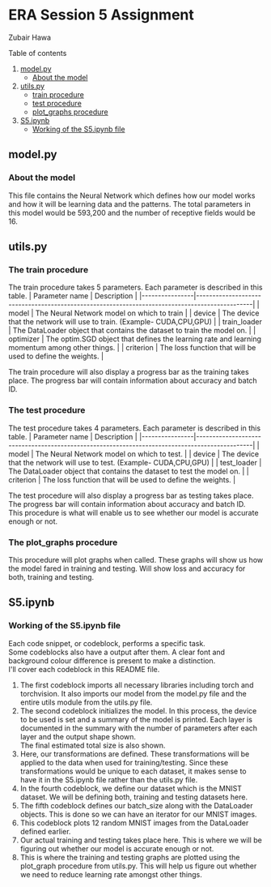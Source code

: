 # ERA Session 5 Assignment
Zubair Hawa<br>



Table of contents
1. [model.py](#modelpy)
    - [About the model](#about-the-model)
2. [utils.py](#utilspy)
    - [train procedure](#the-train-procedure)
    - [test procedure](#the-test-procedure)
    - [plot_graphs procedure](#the-plot_graphs-procedure)
3. [S5.ipynb](#s5ipynb)
    - [Working of the S5.ipynb file](#working-of-the-s5ipynb-file)
    
## model.py
### About the model
This file contains the Neural Network which defines how our model works and how it will be learning data and the patterns. The total parameters in this model would be 593,200 and the number of receptive fields would be 16.

## utils.py
### The train procedure

The train procedure takes 5 parameters. Each parameter is described in this table.
| Parameter name | Description                                                                                   |
|----------------|-----------------------------------------------------------------------------------------------|
| model          | The Neural Network model on which to train                                                    |
| device         | The device that the network will use to train. (Example- CUDA,CPU,GPU)                        |
| train_loader   | The DataLoader object that contains the dataset to train the model on.                        |
| optimizer      | The optim.SGD object that defines the learning rate and learning momentum among other things. |
| criterion      | The loss function that will be used to define the weights.                                    |

The train procedure will also display a progress bar as the training takes place. The progress bar will contain information about accuracy and batch ID.

### The test procedure
The test procedure takes 4 parameters. Each parameter is described in this table.
| Parameter name | Description                                                                                   |
|----------------|-----------------------------------------------------------------------------------------------|
| model          | The Neural Network model on which to test.                                                    |
| device         | The device that the network will use to test. (Example- CUDA,CPU,GPU)                        |
| test_loader   | The DataLoader object that contains the dataset to test the model on.                        |
| criterion      | The loss function that will be used to define the weights.                                    |

The test procedure will also display a progress bar as testing takes place. The progress bar will contain information about accuracy and batch ID. <br>
This procedure is what will enable us to see whether our model is accurate enough or not.

### The plot_graphs procedure

This procedure will plot graphs when called. These graphs will show us how the model fared in training and testing. Will show loss and accuracy for both, training and testing.

## S5.ipynb
### Working of the S5.ipynb file
Each code snippet, or codeblock, performs a specific task.<br>
Some codeblocks also have a output after them. A clear font and background colour difference is present to make a distinction. <br>
I'll cover each codeblock in this README file. <br>
1. The first codeblock imports all necessary libraries including torch and torchvision. It also imports our model from the model.py file and the entire utils module from the utils.py file.
2. The second codeblock initializes the model. In this process, the device to be used is set and a summary of the model is printed. Each layer is documented in the summary with the number of parameters after each layer and the output shape shown. <br>
The final estimated total size is also shown.
3. Here, our transformations are defined. These transformations will be applied to the data when used for training/testing. Since these transformations would be unique to each dataset, it makes sense to have it in the S5.ipynb file rather than the utils.py file.
4. In the fourth codeblock, we define our dataset which is the MNIST dataset. We will be defining both, training and testing datasets here.
5. The fifth codeblock defines our batch_size along with the DataLoader objects. This is done so we can have an iterator for our MNIST images.
6. This codeblock plots 12 random MNIST images from the DataLoader defined earlier.
7. Our actual training and testing takes place here. This is where we will be figuring out whether our model is accurate enough or not.
8. This is where the training and testing graphs are plotted using the plot_graph procedure from utils.py. This will help us figure out whether we need to reduce learning rate amongst other things. 